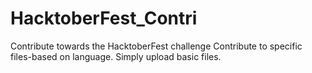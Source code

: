 # HacktoberFest_Contri
Contribute towards the HacktoberFest challenge
Contribute to specific files-based on language.
Simply upload basic files.
